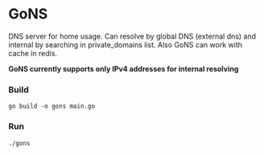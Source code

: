 # GoNS

DNS server for home usage. Can resolve by global DNS (external dns) and internal
by searching in private_domains list. Also GoNS can work with cache in redis.

**GoNS currently supports only IPv4 addresses for internal resolving**

### Build
```go build -o gons main.go```

### Run
```./gons```